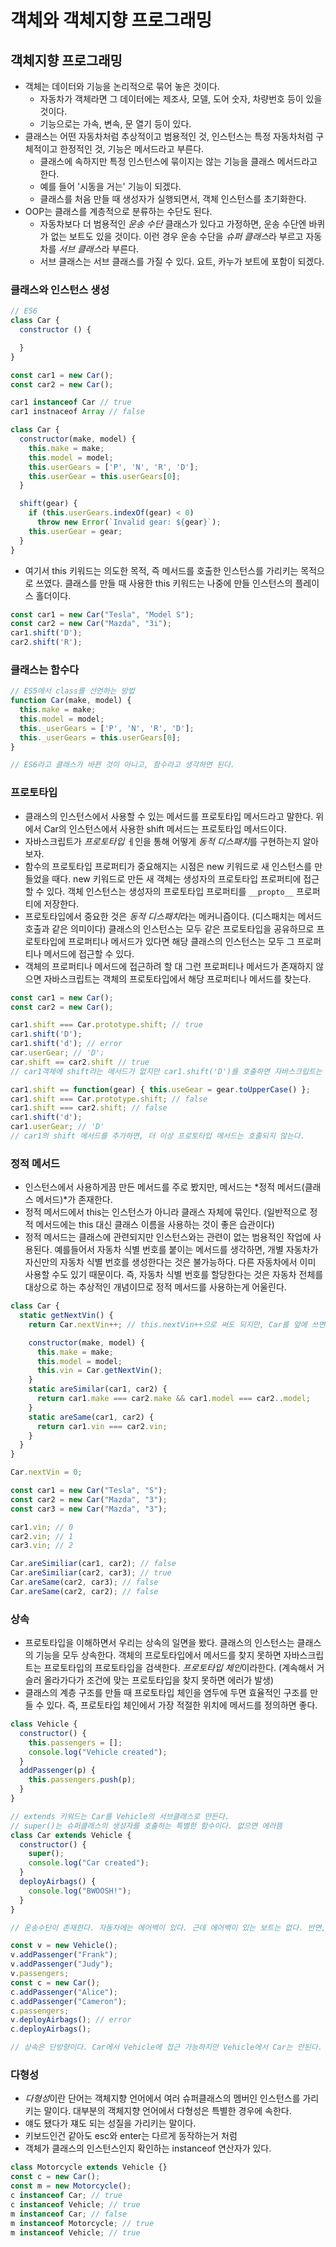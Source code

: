 # 객체와 객체지향 프로그래밍
## 객체지향 프로그래밍
- 객체는 데이터와 기능을 논리적으로 묶어 놓은 것이다.
  - 자동차가 객체라면 그 데이터에는 제조사, 모델, 도어 숫자, 차량번호 등이 있을 것이다.
  - 기능으로는 가속, 변속, 문 열기 등이 있다.
- 클래스는 어떤 자동차처럼 추상적이고 범용적인 것, 인스턴스는 특정 자동차처럼 구체적이고 한정적인 것, 기능은 메서드라고 부른다.
  - 클래스에 속하지만 특정 인스턴스에 묶이지는 않는 기능을 클래스 메서드라고 한다.
  - 예를 들어 '시동을 거는' 기능이 되겠다.
  - 클래스를 처음 만들 때 생성자가 실행되면서, 객체 인스턴스를 초기화한다.
- OOP는 클래스를 계층적으로 분류하는 수단도 된다.
  - 자동차보다 더 범용적인 *운송 수단* 클래스가 있다고 가정하면, 운송 수단엔 바퀴가 없는 보트도 있을 것이다. 이런 경우 운송 수단을 *슈퍼 클래스*라 부르고 자동차를 *서브 클래스*라 부른다.
  - 서브 클래스는 서브 클래스를 가질 수 있다. 요트, 카누가 보트에 포함이 되겠다.
### 클래스와 인스턴스 생성
```javascript
// ES6
class Car {
  constructor () {

  }
}

const car1 = new Car();
const car2 = new Car();

car1 instanceof Car // true
car1 instnaceof Array // false
```

```javascript
class Car {
  constructor(make, model) {
    this.make = make;
    this.model = model;
    this.userGears = ['P', 'N', 'R', 'D'];
    this.userGear = this.userGears[0];
  }

  shift(gear) {
    if (this.userGears.indexOf(gear) < 0)
      throw new Error(`Invalid gear: ${gear}`);
    this.userGear = gear;
  }
}
```
- 여기서 this 키워드는 의도한 목적, 즉 메서드를 호출한 인스턴스를 가리키는 목적으로 쓰였다. 클래스를 만들 때 사용한 this 키워드는 나중에 만들 인스턴스의 플레이스 홀더이다.
```javascript
const car1 = new Car("Tesla", "Model S");
const car2 = new Car("Mazda", "3i");
car1.shift('D');
car2.shift('R');
```
### 클래스는 함수다
```javascript
// ES5에서 class를 선언하는 방법
function Car(make, model) {
  this.make = make;
  this.model = model;
  this._userGears = ['P', 'N', 'R', 'D'];
  this._userGears = this.userGears[0];
}

// ES6라고 클래스가 바뀐 것이 아니고, 함수라고 생각하면 된다.
```

### 프로토타입
- 클래스의 인스턴스에서 사용할 수 있는 메서드를 프로토타입 메서드라고 말한다. 위에서 Car의 인스턴스에서 사용한 shift 메서드는 프로토타입 메서드이다.
- 자바스크립트가 *프로토타입* ㅔ인을 통해 어떻게 *동적 디스패치*를 구현하는지 알아보자.
- 함수의 프로토타입 프로퍼티가 중요해지는 시점은 new 키워드로 새 인스턴스를 만들었을 때다. new 키워드로 만든 새 객체는 생성자의 프로토타입 프로퍼티에 접근할 수 있다. 객체 인스턴스는 생성자의 프로토타입 프로퍼티를 `__propto__` 프로퍼티에 저장한다.
- 프로토타입에서 중요한 것은 *동적 디스패치*라는 메커니즘이다. (디스패치는 메서드 호출과 같은 의미이다) 클래스의 인스턴스는 모두 같은 프로토타입을 공유하므로 프로토타입에 프로퍼티나 메서드가 있다면 해당 클래스의 인스턴스는 모두 그 프로퍼티나 메서드에 접근할 수 있다.
- 객체의 프로퍼티나 메서드에 접근하려 할 대 그런 프로퍼티나 메서드가 존재하지 않으면 자바스크립트는 객체의 프로토타입에서 해당 프로퍼티나 메서드를 찾는다.
```javascript
const car1 = new Car();
const car2 = new Car();

car1.shift === Car.prototype.shift; // true
car1.shift('D');
car1.shift('d'); // error
car.userGear; // 'D';
car.shift == car2.shift // true
// car1객체에 shift라는 메서드가 없지만 car1.shift('D')를 호출하면 자바스크립트는 car1의 프로토타입에서 그런 이름의 메서드를 검색한다.

car1.shift == function(gear) { this.useGear = gear.toUpperCase() };
car1.shift === Car.prototype.shift; // false
car1.shift === car2.shift; // false
car1.shift('d');
car1.userGear; // 'D'
// car1의 shift 메서드를 추가하면, 더 이상 프로토타입 메서드는 호출되지 않는다.
```

### 정적 메서드
- 인스턴스에서 사용하게끔 만든 메서드를 주로 봤지만, 메서드는 *정적 메서드(클래스 메서드)*가 존재한다.
- 정적 메서드에서 this는 인스턴스가 아니라 클래스 자체에 묶인다. (일반적으로 정적 메서드에는 this 대신 클래스 이름을 사용하는 것이 좋은 습관이다)
- 정적 메서드는 클래스에 관련되지만 인스턴스와는 관련이 없는 범용적인 작업에 사용된다. 예를들어서 자동차 식별 번호를 붙이는 메서드를 생각하면, 개별 자동차가 자신만의 자동차 식별 번호를 생성한다는 것은 불가능하다. 다른 자동차에서 이미 사용할 수도 있기 때문이다. 즉, 자동차 식별 번호를 할당한다는 것은 자동차 전체를 대상으로 하는 추상적인 개념이므로 정적 메서드를 사용하는게 어울린다.
```javascript
class Car {
  static getNextVin() {
    return Car.nextVin++; // this.nextVin++으로 써도 되지만, Car를 앞에 쓰면 정적 메서드라는 점을 상기하기 좋다.

    constructor(make, model) {
      this.make = make;
      this.model = model;
      this.vin = Car.getNextVin();
    }
    static areSimilar(car1, car2) {
      return car1.make === car2.make && car1.model === car2..model;
    }
    static areSame(car1, car2) {
      return car1.vin === car2.vin;
    }
  }
}

Car.nextVin = 0;

const car1 = new Car("Tesla", "S");
const car2 = new Car("Mazda", "3");
const car3 = new Car("Mazda", "3");

car1.vin; // 0
car2.vin; // 1
car3.vin; // 2

Car.areSimiliar(car1, car2); // false
Car.areSimiliar(car2, car3); // true
Car.areSame(car2, car3); // false
Car.areSame(car2, car2); // false
```
### 상속
- 프로토타입을 이해하면서 우리는 상속의 일면을 봤다. 클래스의 인스턴스는 클래스의 기능을 모두 상속한다. 객체의 프로토타입에서 메서드를 찾지 못하면 자바스크립트는 프로토타입의 프로토타입을 검색한다. *프로토타입 체인*이라한다. (계속해서 거슬러 올라가다가 조건에 맞는 프로토타입을 찾지 못하면 에러가 발생)
- 클래스의 계층 구조를 만들 때 프로토타입 체인을 염두에 두면 효율적인 구조를 만들 수 있다. 즉, 프로토타입 체인에서 가장 적절한 위치에 메서드를 정의하면 좋다.
```javascript
class Vehicle {
  constructor() {
    this.passengers = [];
    console.log("Vehicle created");
  }
  addPassenger(p) {
    this.passengers.push(p);
  }
}

// extends 키워드는 Car를 Vehicle의 서브클래스로 만든다.
// super()는 슈퍼클래스의 생성자를 호출하는 특별한 함수이다. 없으면 에러뜸
class Car extends Vehicle {
  constructor() {
    super();
    console.log("Car created");
  }
  deployAirbags() {
    console.log("BWOOSH!");
  }
}

// 운송수단이 존재한다. 자동차에는 에어백이 있다. 근데 에어백이 있는 보트는 없다. 반면, 운송 수단은 모두 승객을 태울 수 있다. 그래서 Car에서 메소드를 만들었다.

const v = new Vehicle();
v.addPassenger("Frank");
v.addPassenger("Judy");
v.passengers;
const c = new Car();
c.addPassenger("Alice");
c.addPassenger("Cameron");
c.passengers;
v.deployAirbags(); // error
c.deployAirbags();

// 상속은 단방향이다. Car에서 Vehicle에 접근 가능하지만 Vehicle에서 Car는 안된다.
```
### 다형성
- *다형성*이란 단어는 객체지향 언어에서 여러 슈퍼클래스의 멤버인 인스턴스를 가리키는 말이다. 대부분의 객체지향 언어에서 다형성은 특별한 경우에 속한다.
- 얘도 됐다가 쟤도 되는 성질을 가리키는 말이다.
- 키보드인건 같아도 esc와 enter는 다르게 동작하는거 처럼
- 객체가 클래스의 인스턴스인지 확인하는 instanceof 연산자가 있다.
```javascript
class Motorcycle extends Vehicle {}
const c = new Car();
const m = new Motorcycle();
c instanceof Car; // true
c instanceof Vehicle; // true
m instanceof Car; // false
m instanceof Motorcycle; // true
m instanceof Vehicle; // true
```